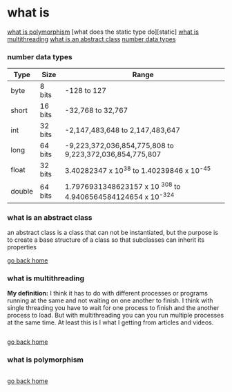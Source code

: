 # what is

[what is polymorphism][polymorphism]
[what does the static type do][static]
[what is multithreading][thread]
[what is an abstract class][abstract]
[number data types][number-data]

[number-data]:#number-data-types
[abstract]:#what-is-an-abstract-class
[thread]:#what-is-multithreading
[home]:#what-is
[polymorphism]:#what-is-polymorphism

### number data types

Type | Size | Range
--- | --- | ---
byte | 8 bits | -128 to 127
short | 16 bits | -32,768 to 32,767
int | 32 bits | -2,147,483,648 to 2,147,483,647
long | 64 bits | -9,223,372,036,854,775,808 to 9,223,372,036,854,775,807
float | 32 bits | 3.40282347 x 10<sup>38</sup> to 1.40239846 x 10<sup>-45</sup>
double | 64 bits | 1.7976931348623157 x 10 <sup>308</sup>  to  4.9406564584124654 x 10<sup>-324</sup>



### what is an abstract class

an abstract class is a class that can not be instantiated, but the purpose is
to create a base structure of a class so that subclasses can inherit its properties

[go back home][home]


### what is multithreading

**My definition:** I think it has to do with different processes or programs running
at the same and not waiting on one another to finish. I think with single threading
you have to wait for one process to finish and the another process to load. But with
multithreading you can you run multiple processes at the same time. At least this is
I what I getting from articles and videos.

```

```
[go back home][home]

### what is polymorphism

```

```
[go back home][home]
